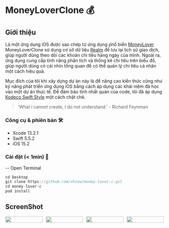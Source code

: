 # MoneyLoverClone 💰

## Giới thiệu

Là một ứng dụng iOS được sao chép từ ứng dụng phổ biển [MoneyLover](https://moneylover.me/vi/). MoneyLoverClone sử dụng cơ sở dữ liệu [Realm](https://github.com/realm/realm-swift) để lưu lại lịch sử giao dịch, giúp người dùng theo dõi các khoản chi tiêu hàng ngày của mình. Ngoài ra, ứng dụng cung cấp tính năng phân tích và thống kê chi tiêu trên biểu đồ, giúp người dùng có cái nhìn tổng quan để có thể quản lý chi tiêu cá nhân một cách hiệu quả.

Mục đích của tôi khi xây dựng dự án này là để nâng cao kiến thức cũng như kỹ năng phát triển ứng dụng iOS bằng cách áp dụng các khái niệm đã học vào một dự án thực tế. Để đảm bảo tính nhất quán của code, tôi đã áp dụng [Kodeco Swift Style](https://github.com/xhiew/swift-style-guide-vi) một cách chặt chẽ.

> 'What i cannot create, I do not understand.' - Richard Feynman

### Công cụ & phiên bản 🛠

- Xcode 13.2.1
- Swift 5.5.2
- iOS 15.2

### Cài đặt (< 1min) 📲

-- Open Terminal

```swift
cd Desktop
git clone https://github.com/xhiew/money-lover-c.git
cd money-lover-c
pod install
```
## ScreenShot

<style> .grid { display: grid; grid-template-columns: repeat(4, 1fr); grid-gap: 10px; } img { width: 100%; height: auto; } </style>  <div class="grid">  <img src="image1.gif">  <img src="image2.gif">  <img src="image3.gif">  <img src="image4.gif">  </div>
